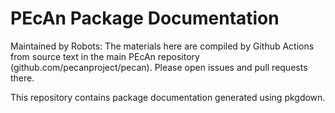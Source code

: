 # PEcAn Package Documentation

Maintained by Robots: The materials here are compiled by Github Actions from source text in the main PEcAn repository (github.com/pecanproject/pecan). Please open issues and pull requests there.

This repository contains package documentation generated using pkgdown.
